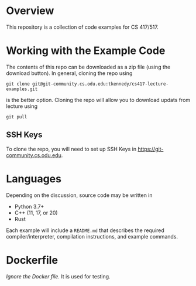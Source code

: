# Overview

This repository is a collection of code examples for CS 417/517.


# Working with the Example Code

The contents of this repo can be downloaded as a zip file (using the download
button). In general, cloning the repo using

```
git clone git@git-community.cs.odu.edu:tkennedy/cs417-lecture-examples.git
```

is the better option. Cloning the repo will allow you to download updats from
lecture using

```
git pull
```

## SSH Keys

To clone the repo, you will need to set up SSH Keys in
<https://git-community.cs.odu.edu>.


# Languages

Depending on the discussion, source code may be written in

  - Python 3.7+
  - C++ (11, 17, or 20)
  - Rust

Each example will include a `README.md` that describes the required
compiler/interpreter, compilation instructions, and example commands.


# Dockerfile

*Ignore the Docker file.* It is used for testing.
